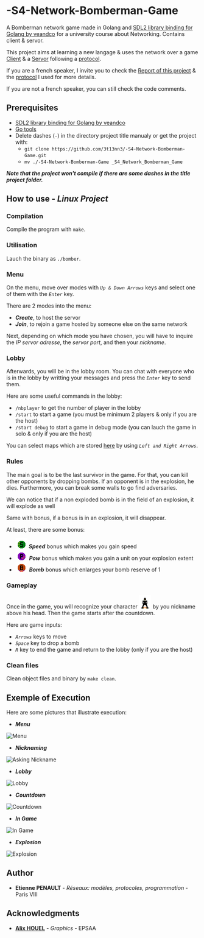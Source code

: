 # -S4-Network-Bomberman-Game
A Bomberman network game made in Golang and [SDL2 library binding for Golang by veandco](https://github.com/veandco/go-sdl2) for a university course about Networking. Contains client &amp; servor.

This project aims at learning a new langage & uses the network over a game [Client](https://github.com/3t13nn3/-S4-Network-Bomberman-Game/blob/master/client.go) & a [Servor](https://github.com/3t13nn3/-S4-Network-Bomberman-Game/blob/master/servor.go) following a [protocol](https://github.com/3t13nn3/-S4-Network-Bomberman-Game/blob/master/Protocol/protocol.txt).

If you are a french speaker, I invite you to check the [Report of this project](https://github.com/3t13nn3/-S4-Network-Bomberman-Game/blob/master/Rapport/Rapport.pdf) & the [protocol](https://github.com/3t13nn3/-S4-Network-Bomberman-Game/blob/master/Protocol/protocol.txt) I used for more details.

If you are not a french speaker, you can still check the code comments.

## Prerequisites

- [SDL2 library binding for Golang by veandco](https://github.com/veandco/go-sdl2) 
- [Go tools](https://golang.org/doc/install)
- Delete dashes (```-```) in the directory project title manualy or get the project with:
  * ```git clone https://github.com/3t13nn3/-S4-Network-Bomberman-Game.git```
  * ```mv ./-S4-Network-Bomberman-Game _S4_Network_Bomberman_Game```
  
***Note that the project won't compile if there are some dashes in the title project folder.***
## How to use - *Linux Project*

### Compilation

Compile the program with ```make```.

### Utilisation

Lauch the binary as ```./bomber```.

### Menu

On the menu, move over modes with *```Up & Down Arrows```* keys and select one of them with the *```Enter```* key.

There are 2 modes into the menu:
  * ***Create***, to host the servor
  * ***Join***, to rejoin a game hosted by someone else on the same network

Next, depending on which mode you have chosen, you will have to inquire the *IP servor adresse*, the *servor port*, and then your *nickname*.

### Lobby

Afterwards, you will be in the lobby room. You can chat with everyone who is in the lobby by writting your messages and press the *```Enter```* key to send them.

Here are some useful commands in the lobby:
- ```/nbplayer``` to get the number of player in the lobby
- ```/start``` to start a game (you must be minimum 2 players & only if you are the host)
- ```/start debug``` to start a game in debug mode (you can lauch the game in solo & only if you are the host)

You can select maps which are stored [here](https://github.com/3t13nn3/-S4-Network-Bomberman-Game/tree/master/Media/Map) by using *```Left and Right Arrows```*.

### Rules 

The main goal is to be the last survivor in the game. For that, you can kill other opponents by dropping bombs. If an opponent is in the explosion, he dies.
Furthermore, you can break some walls to go find adversaries.

We can notice that if a non exploded bomb is in the field of an explosion, it will explode as well

Same with bonus, if a bonus is in an explosion, it will disappear.

At least, there are some bonus:
- ![Speed](https://github.com/3t13nn3/-S4-Network-Bomberman-Game/blob/master/Screen/speed.bmp) ***Speed*** bonus which makes you gain speed
- ![Pow](https://github.com/3t13nn3/-S4-Network-Bomberman-Game/blob/master/Screen/pow.bmp) ***Pow*** bonus which makes you gain a unit on your explosion extent
- ![Bomb](https://github.com/3t13nn3/-S4-Network-Bomberman-Game/blob/master/Screen/bomb.bmp) ***Bomb*** bonus which enlarges your bomb reserve of 1 

### Gameplay

Once in the game, you will recognize your character ![Character](https://github.com/3t13nn3/-S4-Network-Bomberman-Game/blob/master/Screen/player.bmp) by you nickname above his head. Then the game starts after the countdown.

Here are game inputs:
- *```Arrows```* keys to move
- *```Space```* key to drop a bomb
- *```R```* key to end the game and return to the lobby (only if you are the host)

### Clean files

Clean object files and binary by ```make clean```.

## Exemple of Execution

Here are some pictures that illustrate execution:

- ***Menu***

![Menu](https://github.com/3t13nn3/-S4-Network-Bomberman-Game/blob/master/Screen/1.png)

- ***Nicknaming***

![Asking Nickname](https://github.com/3t13nn3/-S4-Network-Bomberman-Game/blob/master/Screen/2.png)

- ***Lobby***

![Lobby](https://github.com/3t13nn3/-S4-Network-Bomberman-Game/blob/master/Screen/3.png)

- ***Countdown***

![Countdown](https://github.com/3t13nn3/-S4-Network-Bomberman-Game/blob/master/Screen/4.png)

- ***In Game***

![In Game](https://github.com/3t13nn3/-S4-Network-Bomberman-Game/blob/master/Screen/5.png)

- ***Explosion***

![Explosion](https://github.com/3t13nn3/-S4-Network-Bomberman-Game/blob/master/Screen/6.png)

## Author

* **Etienne PENAULT** - *Réseaux: modèles, protocoles, programmation* - Paris VIII

## Acknowledgments

* **[Alix HOUEL](https://houelalix.wixsite.com/portfolio)** - *Graphics* - EPSAA

